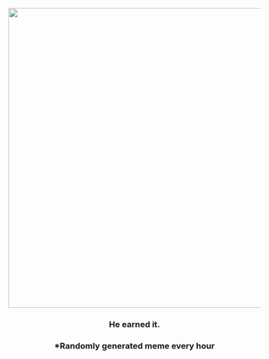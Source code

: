 <p align="center">
        <img src="https://i.redd.it/pkrojiunthq81.jpg" width="600" height="600">
        </p>
        <h3 align="center">He earned it.</h3>
        <h3 align="center">*Randomly generated meme every hour</h3>
    